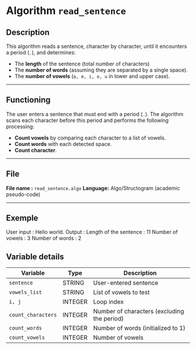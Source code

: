 # Algorithm `read_sentence`

## Description

This algorithm reads a sentence, character by character, until it encounters a period (`.`), and determines:

- The **length** of the sentence (total number of characters)
- The **number of words** (assuming they are separated by a single space).
- The **number of vowels** (`a, e, i, o, u` in lower and upper case).

---

## Functioning

The user enters a sentence that must end with a period (`.`).
The algorithm scans each character before this period and performs the following processing:

- **Count vowels** by comparing each character to a list of vowels.
- **Count words** with each detected space.
- **Count character**.

---

## File

**File name :** `read_sentence.algo`
**Language:** Algo/Structogram (academic pseudo-code)

---

## Exemple

User input :
Hello world.
Output :
Length of the sentence : 11
Number of vowels : 3
Number of words : 2

## Variable details

| Variable           | Type    | Description                                 |
| ------------------ | ------- | ------------------------------------------- |
| `sentence`         | STRING  | User-entered sentence                       |
| `vowels_list`      | STRING  | List of vowels to test                      |
| `i, j`             | INTEGER | Loop index                                  |
| `count_characters` | INTEGER | Number of characters (excluding the period) |
| `count_words`      | INTEGER | Number of words (initialized to 1)          |
| `count_vowels`     | INTEGER | Number of vowels                            |

